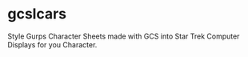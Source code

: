 # gcslcars
Style Gurps Character Sheets made with GCS into Star Trek Computer Displays for you Character.
